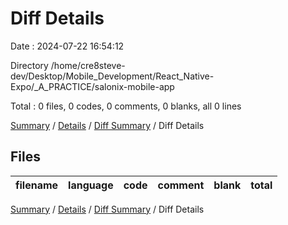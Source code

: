 # Diff Details

Date : 2024-07-22 16:54:12

Directory /home/cre8steve-dev/Desktop/Mobile_Development/React_Native-Expo/_A_PRACTICE/salonix-mobile-app

Total : 0 files,  0 codes, 0 comments, 0 blanks, all 0 lines

[Summary](results.md) / [Details](details.md) / [Diff Summary](diff.md) / Diff Details

## Files
| filename | language | code | comment | blank | total |
| :--- | :--- | ---: | ---: | ---: | ---: |

[Summary](results.md) / [Details](details.md) / [Diff Summary](diff.md) / Diff Details
